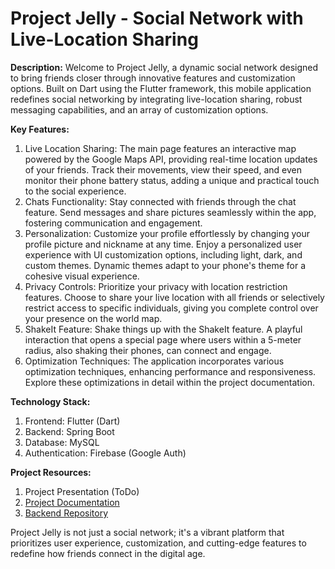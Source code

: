# Project Jelly - Social Network with Live-Location Sharing

**Description:**
Welcome to Project Jelly, a dynamic social network designed to bring friends closer through innovative features and customization options. Built on Dart using the Flutter framework, this mobile application redefines social networking by integrating live-location sharing, robust messaging capabilities, and an array of customization options.

**Key Features:**
1. Live Location Sharing: The main page features an interactive map powered by the Google Maps API, providing real-time location updates of your friends. Track their movements, view their speed, and even monitor their phone battery status, adding a unique and practical touch to the social experience.
2. Chats Functionality: Stay connected with friends through the chat feature. Send messages and share pictures seamlessly within the app, fostering communication and engagement.
3. Personalization: Customize your profile effortlessly by changing your profile picture and nickname at any time. Enjoy a personalized user experience with UI customization options, including light, dark, and custom themes. Dynamic themes adapt to your phone's theme for a cohesive visual experience.
4. Privacy Controls: Prioritize your privacy with location restriction features. Choose to share your live location with all friends or selectively restrict access to specific individuals, giving you complete control over your presence on the world map.
5. ShakeIt Feature: Shake things up with the ShakeIt feature. A playful interaction that opens a special page where users within a 5-meter radius, also shaking their phones, can connect and engage.
6. Optimization Techniques: The application incorporates various optimization techniques, enhancing performance and responsiveness. Explore these optimizations in detail within the project documentation.

**Technology Stack:**
1. Frontend: Flutter (Dart)
2. Backend: Spring Boot
3. Database: MySQL
4. Authentication: Firebase (Google Auth)

**Project Resources:**
1. Project Presentation (ToDo)
2. [Project Documentation](https://docs.google.com/document/d/12w32zDuOyp9MlhFqKdjyJvSp14NPq0NDU6xYpiLwDJg/edit?usp=sharing)
3. [Backend Repository](https://github.com/VAKOPWR/jelly-backend)

Project Jelly is not just a social network; it's a vibrant platform that prioritizes user experience, customization, and cutting-edge features to redefine how friends connect in the digital age.
